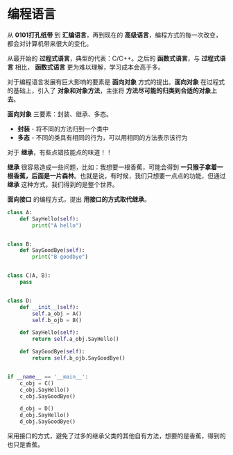 # 编程语言

从 **0101打孔纸带** 到 **汇编语言**，再到现在的 **高级语言**，编程方式的每一次改变，都会对计算机带来很大的变化。

从最开始的 **过程式语言**，典型的代表：C/C++。之后的 **函数式语言**，与 **过程式语言** 相比， **函数式语言** 更为难以理解，学习成本会高于多。

对于编程语言发展有巨大影响的要素是 **面向对象** 方式的提出。**面向对象** 在过程式的基础上，引入了 **对象和对象方法**，主张将 **方法尽可能的归类到合适的对象上去**。

**面向对象** 三要素：封装、继承、多态。

- **封装** - 将不同的方法归到一个类中
- **多态** - 不同的类具有相同的行为，可以用相同的方法表示该行为

对于 **继承**，有些点错技能点的味道！！

**继承** 很容易造成一些问题，比如：我想要一根香蕉，可能会得到 **一只猴子拿着一根香蕉，后面是一片森林**。也就是说，有时候，我们只想要一点点的功能，但通过 **继承** 这种方式，我们得到的是整个世界。

**面向接口** 的编程方式，提出 **用接口的方式取代继承**。

```python
class A:
    def SayHello(self):
        print("A hello")


class B:
    def SayGoodBye(self):
        print("B goodbye")


class C(A, B):
    pass


class D:
    def __init__(self):
        self.a_obj = A()
        self.b_ojb = B()

    def SayHello(self):
        return self.a_obj.SayHello()

    def SayGoodBye(self):
        return self.b_ojb.SayGoodBye()


if __name__ == '__main__':
    c_obj = C()
    c_obj.SayHello()
    c_obj.SayGoodBye()

    d_obj = D()
    d_obj.SayHello()
    d_obj.SayGoodBye()
```

采用接口的方式，避免了过多的继承父类的其他自有方法，想要的是香蕉，得到的也只是香蕉。